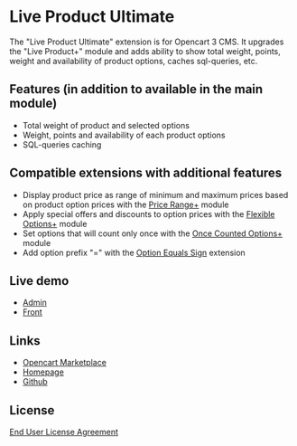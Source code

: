 # Live Product Ultimate

The "Live Product Ultimate" extension is for Opencart 3 CMS. It upgrades the "Live Product+" module and adds ability to show total weight, points, weight and availability of product options, caches sql-queries, etc.

## Features (in addition to available in the main module)
* Total weight of product and selected options
* Weight, points and availability of each product options
* SQL-queries caching

## Compatible extensions with additional features
* Display product price as range of minimum and maximum prices based on product option prices with the [Price Range+](https://www.opencart.com/index.php?route=marketplace/extension/info&extension_id=38331) module
* Apply special offers and discounts to option prices with the [Flexible Options+](https://www.opencart.com/index.php?route=marketplace/extension/info&extension_id=40391) module
* Set options that will count only once with the [Once Counted Options+](https://www.opencart.com/index.php?route=marketplace/extension/info&extension_id=38489) module
* Add option prefix "=" with the [Option Equals Sign](https://www.opencart.com/index.php?route=marketplace/extension/info&extension_id=34383) extension

## Live demo
* [Admin](http://ocmod.freevar.com/oc3020/b/admin/index.php?route=extension/module/live_product)
* [Front](http://ocmod.freevar.com/oc3020/b)

## Links
* [Opencart Marketplace](https://www.opencart.com/index.php?route=marketplace/extension/info&extension_id=35460)
* [Homepage](https://underr.space/en/notes/projects/project-0013.html)
* [Github](https://git.io/JTbnY)

## License
[End User License Agreement](https://git.io/JTbnE)

